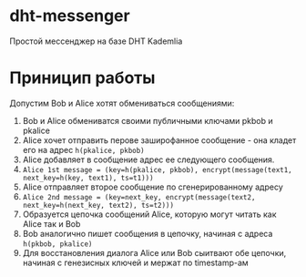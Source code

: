 # dht-messenger

Простой мессенджер на базе DHT Kademlia

# Приницип работы

Допустим Bob и Alice хотят обмениваться сообщениями:
1. Bob и Alice обмениватся своими публичными ключами pkbob и pkalice
2. Alice хочет отправить перове заширофанное сообщение - она кладет его на адрес `h(pkalice, pkbob)` 
4. Alice добавляет в сообщение адрес ее следующего сообщения. 
5. `Alice 1st message = (key=h(pkalice, pkbob), encrypt(message(text1, next_key=h(key, text1), ts=t1)))`
6. Alice отправляет второе сообщение по сгенерированному адресу 
7. `Alice 2nd message = (key=next_key, encrypt(message(text2, next_key=h(next_key, text2), ts=t2)))`
8. Образуется цепочка сообщений Alice, которую могут читать как Alice так и Bob
9. Bob аналогично пишет сообщения в цепочку, начиная с адреса `h(pkbob, pkalice)` 
10. Для восстановления диалога Alice или Bob сыитвают обе цепочки, начиная с генезисных ключей и мержат по timestamp-ам

